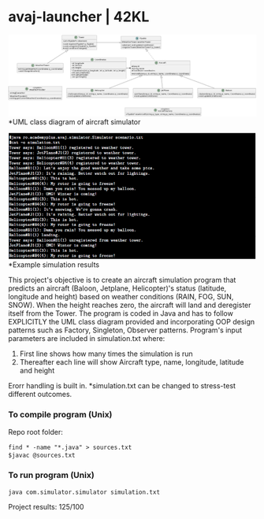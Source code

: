 # avaj-launcher | 42KL


![UML](https://github.com/mseong123/avaj-launcher/blob/main/uml_diagram.png)
*UML class diagram of aircraft simulator


![Simulation](https://github.com/mseong123/avaj-launcher/blob/main/simulation.png)
*Example simulation results

This project's objective is to create an aircraft simulation program that predicts an aircraft (Baloon, Jetplane, Helicopter)'s status (latitude, longitude and height) based on weather conditions (RAIN, FOG, SUN, SNOW). When the height reaches zero, the aircraft will land and deregister itself from the Tower. The program is coded in Java and has to follow EXPLICITLY the UML class diagram provided and incorporating OOP design patterns such as Factory, Singleton, Observer patterns. Program's input parameters are included in simulation.txt where:
1) First line shows how many times the simulation is run
2) Thereafter each line will show Aircraft type, name, longitude, latitude and height

Erorr handling is built in. *simulation.txt can be changed to stress-test different outcomes.


### To compile program (Unix)

Repo root folder:
```
find * -name "*.java" > sources.txt
$javac @sources.txt
```

### To run program (Unix)

```
java com.simulator.simulator simulation.txt
```

Project results: 125/100
